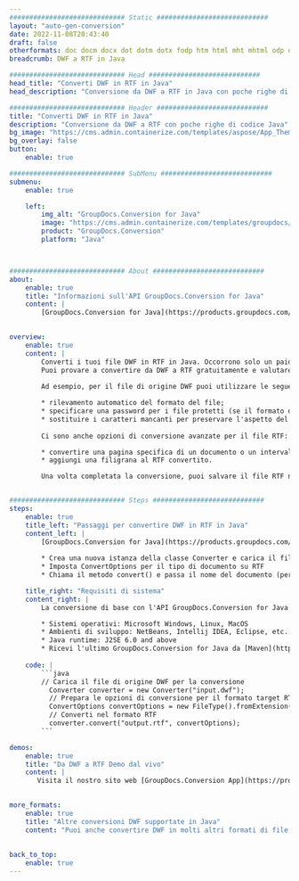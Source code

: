 ```yaml
---
############################# Static ############################
layout: "auto-gen-conversion"
date: 2022-11-08T20:43:40
draft: false
otherformats: doc docm docx dot dotm dotx fodp htm html mht mhtml odp odt otp pot potm potx pps ppsm ppsx ppt pptm pptx rtf
breadcrumb: DWF a RTF in Java

############################# Head ############################
head_title: "Converti DWF in RTF in Java"
head_description: "Conversione da DWF a RTF in Java con poche righe di codice. Converti oltre 160 formati di file utilizzando l'API di conversione dei documenti GroupDocs per Java"

############################# Header ############################
title: "Converti DWF in RTF in Java"
description: "Conversione da DWF a RTF con poche righe di codice Java"
bg_image: "https://cms.admin.containerize.com/templates/aspose/App_Themes/V3/images/bg/header1.png"
bg_overlay: false
button:
    enable: true

############################# SubMenu ############################
submenu:
    enable: true

    left:
        img_alt: "GroupDocs.Conversion for Java"
        image: "https://cms.admin.containerize.com/templates/groupdocs/images/product-logos/90x90-noborder/groupdocs-conversion-java.png"
        product: "GroupDocs.Conversion"
        platform: "Java"



############################# About ############################
about:
    enable: true
    title: "Informazioni sull'API GroupDocs.Conversion for Java"
    content: |
        [GroupDocs.Conversion for Java](https://products.groupdocs.com/conversion/java/) è un'API di conversione di formati di file avanzata per la conversione tra formati di immagini e documenti popolari come Microsoft Office, OpenDocument, PDF, HTML, e-mail, CAD. e molto altro ancora con poche righe di codice. L'API nativa rileva automaticamente i formati dei documenti originali e offre molte opzioni per personalizzare i documenti convertiti. Insieme alla funzione di estrazione delle informazioni da un documento, supporta anche la memorizzazione nella cache dei risultati della conversione sul disco locale per impostazione predefinita. Tuttavia, qualsiasi tipo di archiviazione della cache può essere supportato implementando le interfacce appropriate: Amazon S3, Dropbox, Google Drive, Windows Azure, Reddis o qualsiasi altro.
    

overview:
    enable: true
    content: |
        Converti i tuoi file DWF in RTF in Java. Occorrono solo un paio di righe di codice Java su qualsiasi piattaforma di tua scelta, come Windows, Linux, macOS.
        Puoi provare a convertire da DWF a RTF gratuitamente e valutare la qualità dei risultati della conversione. Insieme a semplici script di conversione file, puoi provare opzioni più sofisticate per caricare il file sorgente DWF e memorizzare l'output RTF. 
        
        Ad esempio, per il file di origine DWF puoi utilizzare le seguenti opzioni di caricamento:

        * rilevamento automatico del formato del file;
        * specificare una password per i file protetti (se il formato del file lo supporta);
        * sostituire i caratteri mancanti per preservare l'aspetto del documento.
        
        Ci sono anche opzioni di conversione avanzate per il file RTF:

        * convertire una pagina specifica di un documento o un intervallo di pagine;
        * aggiungi una filigrana al RTF convertito.

        Una volta completata la conversione, puoi salvare il file RTF nel tuo percorso file locale o in qualsiasi archivio di terze parti come FTP, Amazon S3, Google Drive, Dropbox ecc. Nota: per convertire DWF a RTF, non è necessario installare alcun software aggiuntivo, come MS Office, Open Office, Adobe Acrobat Reader ecc.


############################# Steps ############################
steps:
    enable: true
    title_left: "Passaggi per convertire DWF in RTF in Java"
    content_left: |
        [GroupDocs.Conversion for Java](https://products.groupdocs.com/conversion/java/) consente agli sviluppatori di convertire facilmente il file DWF in RTF con poche righe di codice.
        
        * Crea una nuova istanza della classe Converter e carica il file DWF con il percorso completo
        * Imposta ConvertOptions per il tipo di documento su RTF
        * Chiama il metodo convert() e passa il nome del documento (percorso completo) e il formato (RTF) come parametro

    title_right: "Requisiti di sistema"
    content_right: |
        La conversione di base con l'API GroupDocs.Conversion for Java può essere eseguita con poche righe di codice. Le nostre API sono supportate su tutte le principali piattaforme e sistemi operativi. Prima di eseguire il codice seguente, assicurati di avere i seguenti prerequisiti installati sul tuo sistema.

        * Sistemi operativi: Microsoft Windows, Linux, MacOS
        * Ambienti di sviluppo: NetBeans, Intellij IDEA, Eclipse, etc.
        * Java runtime: J2SE 6.0 and above
        * Ricevi l'ultimo GroupDocs.Conversion for Java da [Maven](https://repository.groupdocs.com/webapp/#/artifacts/browse/tree/General/repo/com/groupdocs/groupdocs-conversion)
         
    code: |
        ```java    
        // Carica il file di origine DWF per la conversione
          Converter converter = new Converter("input.dwf");
          // Prepara le opzioni di conversione per il formato target RTF
          ConvertOptions convertOptions = new FileType().fromExtension("rtf").getConvertOptions();
          // Converti nel formato RTF
          converter.convert("output.rtf", convertOptions);
        ```

demos:
    enable: true
    title: "Da DWF a RTF Demo dal vivo"
    content: |
       Visita il nostro sito web [GroupDocs.Conversion App](https://products.groupdocs.app/conversion/family) e prova subito la conversione da DWF a RTF. La demo gratuita ha i seguenti vantaggi
          

more_formats:
    enable: true
    title: "Altre conversioni DWF supportate in Java"
    content: "Puoi anche convertire DWF in molti altri formati di file. Si prega di consultare l'elenco di seguito."
       
       
back_to_top:
    enable: true
---
```

